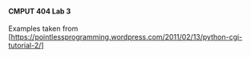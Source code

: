 #### CMPUT 404 Lab 3
Examples taken from [https://pointlessprogramming.wordpress.com/2011/02/13/python-cgi-tutorial-2/]
